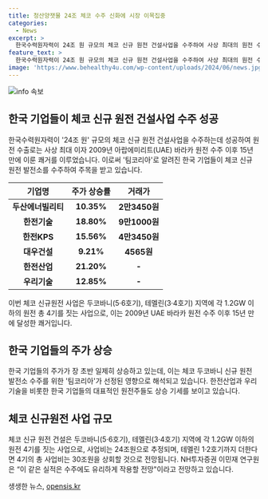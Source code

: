 ```yaml
---
title: 청산양잿물 24조 체코 수주 신화에 시장 이목집중
categories:
  - News
excerpt: >
  한국수력원자력이 24조 원 규모의 체코 신규 원전 건설사업을 수주하여 사상 최대의 원전 수출 쾌거를 이루었다. 한국 기업들로 구성된 팀코리아가 체코 두코바니 신규 원자력 발전소 수주를 위한 우선협상대상자로 선정되어 주가 상승에 이어 전기산업 주도주들도 큰 상승세를 보였다. 체코 정부는 한국수력원자력을 우선협상대상자로 선정하며 두코바니(5·6호기), 테멜린(3·4호기) 지역에 총 4기의 원전을 건설한다고 발표했다. 이로 인해 체코 신규 원전 건설은 2009년 이후 15년 만에 사상 최대 거래액을 기록했으며 수주에도 유리하게 작용할 것으로 전망된다.
feature_text: >
  한국수력원자력이 24조 원 규모의 체코 신규 원전 건설사업을 수주하여 사상 최대의 원전 수출 쾌거를 이루었다. 한국 기업들로 구성된 팀코리아가 체코 두코바니 신규 원자력 발전소 수주를 위한 우선협상대상자로 선정되어 주가 상승에 이어 전기산업 주도주들도 큰 상승세를 보였다. 체코 정부는 한국수력원자력을 우선협상대상자로 선정하며 두코바니(5·6호기), 테멜린(3·4호기) 지역에 총 4기의 원전을 건설한다고 발표했다. 이로 인해 체코 신규 원전 건설은 2009년 이후 15년 만에 사상 최대 거래액을 기록했으며 수주에도 유리하게 작용할 것으로 전망된다.
image: 'https://www.behealthy4u.com/wp-content/uploads/2024/06/news.jpg'
---
```


<p><img src="https://www.behealthy4u.com/wp-content/uploads/2024/06/news.jpg" alt="info 속보" /></p>

<h2 data-ke-size="size26">한국 기업들이 체코 신규 원전 건설사업 수주 성공</h2>

<p data-ke-size="size16">한국수력원자력이 '24조 원' 규모의 체코 신규 원전 건설사업을 수주하는데 성공하여 원전 수출로는 사상 최대 이자 2009년 아랍에미리트(UAE) 바라카 원전 수주 이후 15년 만에 이룬 쾌거를 이루었습니다. 이로써 '팀코리아'로 알려진 한국 기업들이 체코 신규 원전 발전소를 수주하여 주목을 받고 있습니다. </p>

<table>
  <thead>
    <tr>
      <th scope="col">기업명</th>
      <th scope="col">주가 상승률</th>
      <th scope="col">거래가</th>
    </tr>
  </thead>
  <tbody>
    <tr>
      <td style="text-align: center; height: 17px;"><b>두산에너빌리티</b></td>
      <td style="text-align: center; height: 17px;"><b>10.35%</b></td>
      <td style="text-align: center; height: 17px;"><b>2만3450원</b></td>
    </tr>
    <tr>
      <td style="text-align: center; height: 17px;"><b>한전기술</b></td>
      <td style="text-align: center; height: 17px;"><b>18.80%</b></td>
      <td style="text-align: center; height: 17px;"><b>9만1000원</b></td>
    </tr>
    <tr>
      <td style="text-align: center; height: 17px;"><b>한전KPS</b></td>
      <td style="text-align: center; height: 17px;"><b>15.56%</b></td>
      <td style="text-align: center; height: 17px;"><b>4만3450원</b></td>
    </tr>
    <tr>
      <td style="text-align: center; height: 17px;"><b>대우건설</b></td>
      <td style="text-align: center; height: 17px;"><b>9.21%</b></td>
      <td style="text-align: center; height: 17px;"><b>4565원</b></td>
    </tr>
    <tr>
      <td style="text-align: center; height: 17px;"><b>한전산업</b></td>
      <td style="text-align: center; height: 17px;"><b>21.20%</b></td>
      <td style="text-align: center; height: 17px;"><b> - </b></td>
    </tr>
    <tr>
      <td style="text-align: center; height: 17px;"><b>우리기술</b></td>
      <td style="text-align: center; height: 17px;"><b>12.85%</b></td>
      <td style="text-align: center; height: 17px;"><b> - </b></td>
    </tr>
  </tbody>
</table>

<p data-ke-size="size16">이번 체코 신규원전 사업은 두코바니(5·6호기), 테멜린(3·4호기) 지역에 각 1.2GW 이하의 원전 총 4기를 짓는 사업으로, 이는 2009년 UAE 바라카 원전 수주 이후 15년 만에 달성한 쾌거입니다.</p>

<h2 data-ke-size="size26">한국 기업들의 주가 상승</h2>

<p data-ke-size="size16">한국 기업들의 주가가 장 초반 일제히 상승하고 있는데, 이는 체코 두코바니 신규 원전 발전소 수주를 위한 '팀코리아'가 선정된 영향으로 해석되고 있습니다. 한전산업과 우리기술을 비롯한 한국 기업들의 대표적인 원전주들도 상승 기세를 보이고 있습니다.</p>

<h2 data-ke-size="size26">체코 신규원전 사업 규모</h2>

<p data-ke-size="size16">체코 신규 원전 건설은 두코바니(5·6호기), 테멜린(3·4호기) 지역에 각 1.2GW 이하의 원전 4기를 짓는 사업으로, 사업비는 24조원으로 추정되며, 테멜린 1·2호기까지 더한다면 4기의 총 사업비는 30조원을 상회할 것으로 전망됩니다. NH투자증권 이민재 연구원은 “이 같은 실적은 수주에도 유리하게 작용할 전망"이라고 전망하고 있습니다.</p>
생생한 뉴스, <a href="https://opensis.kr" rel="dofollow">opensis.kr</a>


